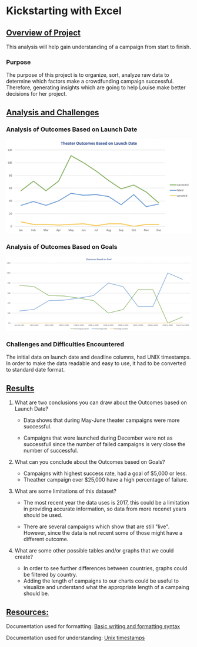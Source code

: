 # Kickstarting with Excel

## <u>Overview of Project</u>

This analysis will help gain understanding of a campaign from start to finish.

### Purpose
The purpose of this project is to organize, sort, analyze raw data to determine which factors make a crowdfunding campaign successful.  Therefore, generating insights which are going to help Louise make better decisions for her project.

## <u>Analysis and Challenges</u>

### Analysis of Outcomes Based on Launch Date

![Theater_Outcomes_by_Launch_Date](Resources/Theater_Outcomes_by_Launch_Date.png)

### Analysis of Outcomes Based on Goals

![Resources/Outcomes_vs_Goals](Resources/Outcomes_vs_Goals.png)

### Challenges and Difficulties Encountered
The initial data on launch date and deadline columns, had UNIX timestamps. In order to make the data readable and easy to use, it had to be converted to standard date format.

## <u>Results</u>

1. What are two conclusions you can draw about the Outcomes based on Launch Date?

    -  Data shows that during May-June theater campaigns were more successful.

    -  Campaigns that were launched during December were not as successfull since the number of failed campaigns is very close the number of successful.

2. What can you conclude about the Outcomes based on Goals?
    - Campaigns with highest success rate, had a goal of $5,000 or less. 
    - Theather campaign over $25,000 have a high percentage of failure. 

3. What are some limitations of this dataset?
    - The most recent year the data uses is 2017, this could be a limitation in providing accurate information, so data from more recenet years should be used. 
    
    - There are several campaigns which show that are still "live". However, since the data is not recent some of those might have a different outcome. 

4. What are some other possible tables and/or graphs that we could create?
    - In order to see further differences between countries, graphs could be filtered by country.
    - Adding the length of campaigns to our charts could be useful to visualize and understand what the appropriate length of a campaing should be.

## <u>Resources:</u>

Documentation used for formatting: [Basic writing and formatting syntax](https://docs.github.com/en/github/writing-on-github/getting-started-with-writing-and-formatting-on-github/basic-writing-and-formatting-syntax)

Documentation used for understanding: [Unix timestamps](https://websiteseochecker.com/blog/what-is-timestamp/)
